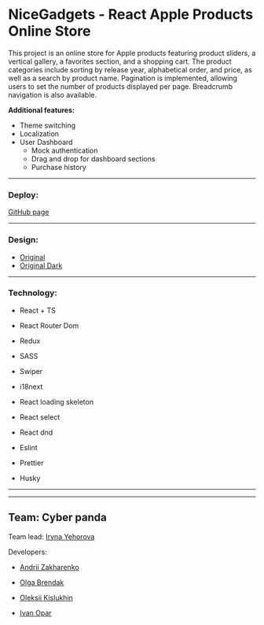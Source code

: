 # NiceGadgets - React Apple Products Online Store

This project is an online store for Apple products featuring product sliders, a vertical gallery, a favorites section, and a shopping cart. The product categories include sorting by release year, alphabetical order, and price, as well as a search by product name. Pagination is implemented, allowing users to set the number of products displayed per page. Breadcrumb navigation is also available.

**Additional features:**

- Theme switching
- Localization
- User Dashboard
    * Mock authentication
    * Drag and drop for dashboard sections
    * Purchase history

---


### Deploy:
[GitHub page](https://fs-jun24-team2.github.io/phone-catalog/)

---

### Design:

- [Original](https://www.figma.com/file/T5ttF21UnT6RRmCQQaZc6L/Phone-catalog-(V2)-Original)
- [Original Dark](https://www.figma.com/file/BUusqCIMAWALqfBahnyIiH/Phone-catalog-(V2)-Original-Dark)

---

### Technology:

- React + TS
- React Router Dom
- Redux
- SASS
- Swiper
- i18next
- React loading skeleton
- React select
- React dnd

- Eslint
- Prettier
- Husky

---
---
## Team: Cyber panda
Team lead: [Iryna Yehorova](https://github.com/iyehorova) 

Developers: 

  - [Andrii Zakharenko](https://github.com/AndriiZakharenko)

 -  [Olga Brendak](https://github.com/totum-revolutum)

  - [Oleksii Kislukhin](https://github.com/OleksiiKislukhin)

  - [Ivan Opar](https://github.com/NavI-Rap0)



